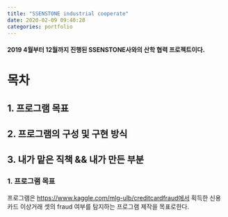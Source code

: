 ```yaml
---
title: "SSENSTONE industrial cooperate"
date: 2020-02-09 09:40:28
categories: portfolio 
---
```


#### 2019 4월부터 12월까지 진행된 SSENSTONE사와의 산학 협력 프로젝트이다.

# 목차
## 1. 프로그램 목표
## 2. 프로그램의 구성 및 구현 방식
## 3. 내가 맡은 직책 && 내가 만든 부분

### 1. 프로그램 목표
프로그램은 https://www.kaggle.com/mlg-ulb/creditcardfraud에서 획득한 신용카드 이상거래 셋의 fraud 여부를 탐지하는 프로그램 제작을 목표로한다.